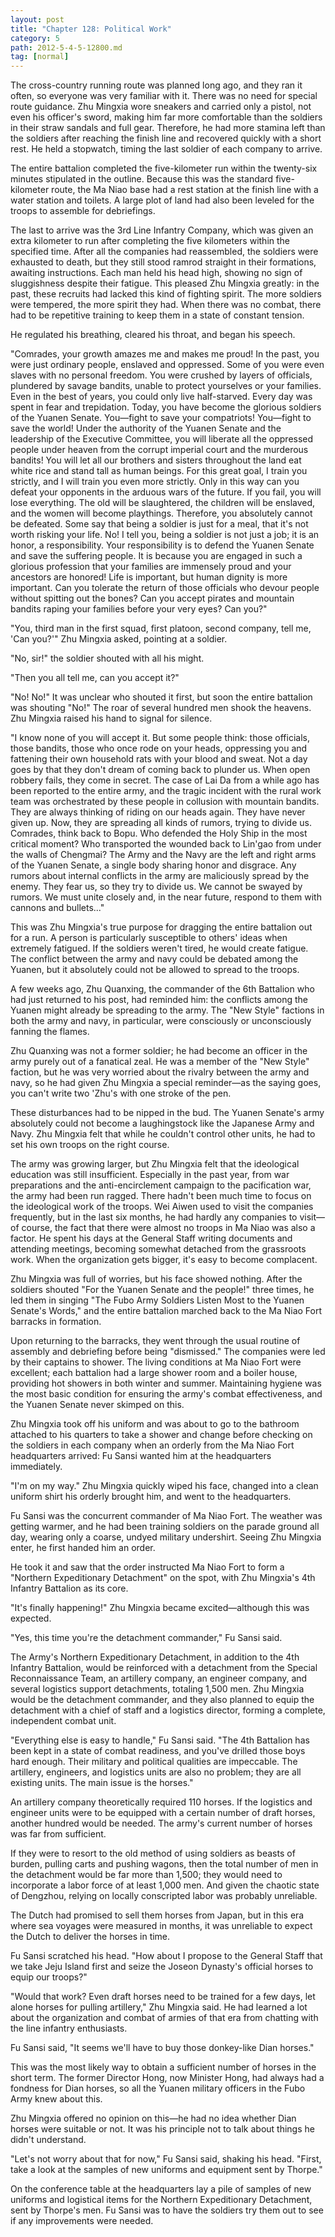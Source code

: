 ```yaml
---
layout: post
title: "Chapter 128: Political Work"
category: 5
path: 2012-5-4-5-12800.md
tag: [normal]
---
```


The cross-country running route was planned long ago, and they ran it often, so everyone was very familiar with it. There was no need for special route guidance. Zhu Mingxia wore sneakers and carried only a pistol, not even his officer's sword, making him far more comfortable than the soldiers in their straw sandals and full gear. Therefore, he had more stamina left than the soldiers after reaching the finish line and recovered quickly with a short rest. He held a stopwatch, timing the last soldier of each company to arrive.

The entire battalion completed the five-kilometer run within the twenty-six minutes stipulated in the outline. Because this was the standard five-kilometer route, the Ma Niao base had a rest station at the finish line with a water station and toilets. A large plot of land had also been leveled for the troops to assemble for debriefings.

The last to arrive was the 3rd Line Infantry Company, which was given an extra kilometer to run after completing the five kilometers within the specified time. After all the companies had reassembled, the soldiers were exhausted to death, but they still stood ramrod straight in their formations, awaiting instructions. Each man held his head high, showing no sign of sluggishness despite their fatigue. This pleased Zhu Mingxia greatly: in the past, these recruits had lacked this kind of fighting spirit. The more soldiers were tempered, the more spirit they had. When there was no combat, there had to be repetitive training to keep them in a state of constant tension.

He regulated his breathing, cleared his throat, and began his speech.

"Comrades, your growth amazes me and makes me proud! In the past, you were just ordinary people, enslaved and oppressed. Some of you were even slaves with no personal freedom. You were crushed by layers of officials, plundered by savage bandits, unable to protect yourselves or your families. Even in the best of years, you could only live half-starved. Every day was spent in fear and trepidation. Today, you have become the glorious soldiers of the Yuanen Senate. You—fight to save your compatriots! You—fight to save the world! Under the authority of the Yuanen Senate and the leadership of the Executive Committee, you will liberate all the oppressed people under heaven from the corrupt imperial court and the murderous bandits! You will let all our brothers and sisters throughout the land eat white rice and stand tall as human beings. For this great goal, I train you strictly, and I will train you even more strictly. Only in this way can you defeat your opponents in the arduous wars of the future. If you fail, you will lose everything. The old will be slaughtered, the children will be enslaved, and the women will become playthings. Therefore, you absolutely cannot be defeated. Some say that being a soldier is just for a meal, that it's not worth risking your life. No! I tell you, being a soldier is not just a job; it is an honor, a responsibility. Your responsibility is to defend the Yuanen Senate and save the suffering people. It is because you are engaged in such a glorious profession that your families are immensely proud and your ancestors are honored! Life is important, but human dignity is more important. Can you tolerate the return of those officials who devour people without spitting out the bones? Can you accept pirates and mountain bandits raping your families before your very eyes? Can you?"

"You, third man in the first squad, first platoon, second company, tell me, 'Can you?'" Zhu Mingxia asked, pointing at a soldier.

"No, sir!" the soldier shouted with all his might.

"Then you all tell me, can you accept it?"

"No! No!" It was unclear who shouted it first, but soon the entire battalion was shouting "No!" The roar of several hundred men shook the heavens. Zhu Mingxia raised his hand to signal for silence.

"I know none of you will accept it. But some people think: those officials, those bandits, those who once rode on your heads, oppressing you and fattening their own household rats with your blood and sweat. Not a day goes by that they don't dream of coming back to plunder us. When open robbery fails, they come in secret. The case of Lai Da from a while ago has been reported to the entire army, and the tragic incident with the rural work team was orchestrated by these people in collusion with mountain bandits. They are always thinking of riding on our heads again. They have never given up. Now, they are spreading all kinds of rumors, trying to divide us. Comrades, think back to Bopu. Who defended the Holy Ship in the most critical moment? Who transported the wounded back to Lin'gao from under the walls of Chengmai? The Army and the Navy are the left and right arms of the Yuanen Senate, a single body sharing honor and disgrace. Any rumors about internal conflicts in the army are maliciously spread by the enemy. They fear us, so they try to divide us. We cannot be swayed by rumors. We must unite closely and, in the near future, respond to them with cannons and bullets..."

This was Zhu Mingxia's true purpose for dragging the entire battalion out for a run. A person is particularly susceptible to others' ideas when extremely fatigued. If the soldiers weren't tired, he would create fatigue. The conflict between the army and navy could be debated among the Yuanen, but it absolutely could not be allowed to spread to the troops.

A few weeks ago, Zhu Quanxing, the commander of the 6th Battalion who had just returned to his post, had reminded him: the conflicts among the Yuanen might already be spreading to the army. The "New Style" factions in both the army and navy, in particular, were consciously or unconsciously fanning the flames.

Zhu Quanxing was not a former soldier; he had become an officer in the army purely out of a fanatical zeal. He was a member of the "New Style" faction, but he was very worried about the rivalry between the army and navy, so he had given Zhu Mingxia a special reminder—as the saying goes, you can't write two 'Zhu's with one stroke of the pen.

These disturbances had to be nipped in the bud. The Yuanen Senate's army absolutely could not become a laughingstock like the Japanese Army and Navy. Zhu Mingxia felt that while he couldn't control other units, he had to set his own troops on the right course.

The army was growing larger, but Zhu Mingxia felt that the ideological education was still insufficient. Especially in the past year, from war preparations and the anti-encirclement campaign to the pacification war, the army had been run ragged. There hadn't been much time to focus on the ideological work of the troops. Wei Aiwen used to visit the companies frequently, but in the last six months, he had hardly any companies to visit—of course, the fact that there were almost no troops in Ma Niao was also a factor. He spent his days at the General Staff writing documents and attending meetings, becoming somewhat detached from the grassroots work. When the organization gets bigger, it's easy to become complacent.

Zhu Mingxia was full of worries, but his face showed nothing. After the soldiers shouted "For the Yuanen Senate and the people!" three times, he led them in singing "The Fubo Army Soldiers Listen Most to the Yuanen Senate's Words," and the entire battalion marched back to the Ma Niao Fort barracks in formation.

Upon returning to the barracks, they went through the usual routine of assembly and debriefing before being "dismissed." The companies were led by their captains to shower. The living conditions at Ma Niao Fort were excellent; each battalion had a large shower room and a boiler house, providing hot showers in both winter and summer. Maintaining hygiene was the most basic condition for ensuring the army's combat effectiveness, and the Yuanen Senate never skimped on this.

Zhu Mingxia took off his uniform and was about to go to the bathroom attached to his quarters to take a shower and change before checking on the soldiers in each company when an orderly from the Ma Niao Fort headquarters arrived: Fu Sansi wanted him at the headquarters immediately.

"I'm on my way." Zhu Mingxia quickly wiped his face, changed into a clean uniform shirt his orderly brought him, and went to the headquarters.

Fu Sansi was the concurrent commander of Ma Niao Fort. The weather was getting warmer, and he had been training soldiers on the parade ground all day, wearing only a coarse, undyed military undershirt. Seeing Zhu Mingxia enter, he first handed him an order.

He took it and saw that the order instructed Ma Niao Fort to form a "Northern Expeditionary Detachment" on the spot, with Zhu Mingxia's 4th Infantry Battalion as its core.

"It's finally happening!" Zhu Mingxia became excited—although this was expected.

"Yes, this time you're the detachment commander," Fu Sansi said.

The Army's Northern Expeditionary Detachment, in addition to the 4th Infantry Battalion, would be reinforced with a detachment from the Special Reconnaissance Team, an artillery company, an engineer company, and several logistics support detachments, totaling 1,500 men. Zhu Mingxia would be the detachment commander, and they also planned to equip the detachment with a chief of staff and a logistics director, forming a complete, independent combat unit.

"Everything else is easy to handle," Fu Sansi said. "The 4th Battalion has been kept in a state of combat readiness, and you've drilled those boys hard enough. Their military and political qualities are impeccable. The artillery, engineers, and logistics units are also no problem; they are all existing units. The main issue is the horses."

An artillery company theoretically required 110 horses. If the logistics and engineer units were to be equipped with a certain number of draft horses, another hundred would be needed. The army's current number of horses was far from sufficient.

If they were to resort to the old method of using soldiers as beasts of burden, pulling carts and pushing wagons, then the total number of men in the detachment would be far more than 1,500; they would need to incorporate a labor force of at least 1,000 men. And given the chaotic state of Dengzhou, relying on locally conscripted labor was probably unreliable.

The Dutch had promised to sell them horses from Japan, but in this era where sea voyages were measured in months, it was unreliable to expect the Dutch to deliver the horses in time.

Fu Sansi scratched his head. "How about I propose to the General Staff that we take Jeju Island first and seize the Joseon Dynasty's official horses to equip our troops?"

"Would that work? Even draft horses need to be trained for a few days, let alone horses for pulling artillery," Zhu Mingxia said. He had learned a lot about the organization and combat of armies of that era from chatting with the line infantry enthusiasts.

Fu Sansi said, "It seems we'll have to buy those donkey-like Dian horses."

This was the most likely way to obtain a sufficient number of horses in the short term. The former Director Hong, now Minister Hong, had always had a fondness for Dian horses, so all the Yuanen military officers in the Fubo Army knew about this.

Zhu Mingxia offered no opinion on this—he had no idea whether Dian horses were suitable or not. It was his principle not to talk about things he didn't understand.

"Let's not worry about that for now," Fu Sansi said, shaking his head. "First, take a look at the samples of new uniforms and equipment sent by Thorpe."

On the conference table at the headquarters lay a pile of samples of new uniforms and logistical items for the Northern Expeditionary Detachment, sent by Thorpe's men. Fu Sansi was to have the soldiers try them out to see if any improvements were needed.
